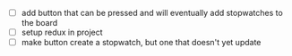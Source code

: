 - [ ] add button that can be pressed and will eventually add stopwatches to the board
- [ ] setup redux in project
- [ ] make button create a stopwatch, but one that doesn't yet update

